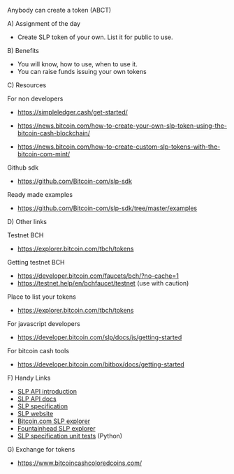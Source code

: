Anybody can create a token (ABCT)

A) Assignment of the day
- Create SLP token of your own. List it for public to use.

B) Benefits
- You will know, how to use, when to use it.
- You can raise funds issuing your own tokens

C) Resources

For non developers
- https://simpleledger.cash/get-started/

- https://news.bitcoin.com/how-to-create-your-own-slp-token-using-the-bitcoin-cash-blockchain/

- https://news.bitcoin.com/how-to-create-custom-slp-tokens-with-the-bitcoin-com-mint/

Github sdk
- https://github.com/Bitcoin-com/slp-sdk

Ready made examples 
- https://github.com/Bitcoin-com/slp-sdk/tree/master/examples

D) Other links

Testnet BCH
- https://explorer.bitcoin.com/tbch/tokens

Getting testnet BCH
- https://developer.bitcoin.com/faucets/bch/?no-cache=1
- https://testnet.help/en/bchfaucet/testnet (use with caution)

Place to list your tokens
- https://explorer.bitcoin.com/tbch/tokens

For javascript developers
- https://developer.bitcoin.com/slp/docs/js/getting-started

For bitcoin cash tools
- https://developer.bitcoin.com/bitbox/docs/getting-started 



F) Handy Links

- [SLP API introduction](https://developer.bitcoin.com/slp)
- [SLP API docs](https://developer.bitcoin.com/slp/docs/js/getting-started)
- [SLP specification](https://github.com/simpleledger/slp-specifications/blob/master/slp-token-type-1.md)
- [SLP website](https://simpleledger.cash/)
- [Bitcoin.com SLP explorer](https://simpleledger.info/)
- [Fountainhead SLP explorer](https://simpleledger.info/)
- [SLP specification unit tests](https://github.com/simpleledger/slp-unit-test-data) (Python)


G) Exchange for tokens
- https://www.bitcoincashcoloredcoins.com/

